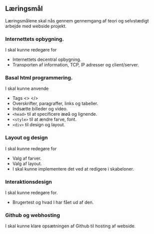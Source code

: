 ## Læringsmål
Læringsmålene skal nås gennem gennemgang af teori og selvstædigt arbejde med webside projekt.


### Internettets opbygning.
I skal kunne redegøre for
* Internettets decentral opbygning.
* Transporten af information, TCP, IP adresser og client/server.

### Basal html programmering.
I skal kunne anvende
* Tags <> </>
* Overskrifter, paragraffer, links og tabeller.
* Indsætte billeder og video.
* ```<head>``` til at specificere æøå og lignende.
* ```<style>``` til at ændre farve, font.
* ```<div>``` til design og layout.

### Layout og design
I skal kunne redegøre for
* Valg af farver.
* Valg af layout.
* I skal kunne implementere det ved at redigere i skabeloner.

### Interaktionsdesign
I skal kunne redegøre for.
* Brugertest og hvad I har fået ud af den.

### Github og webhosting
I skal kunne klare opsætningen af Github til hosting af webside.
